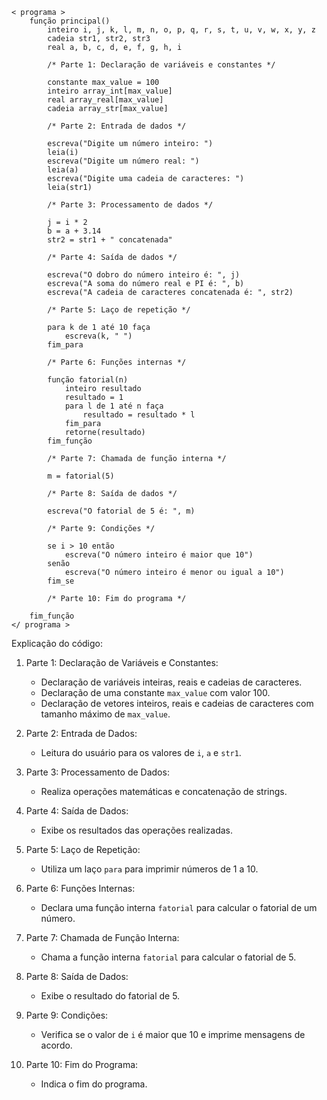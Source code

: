 ```portuguol
< programa >
    função principal()
        inteiro i, j, k, l, m, n, o, p, q, r, s, t, u, v, w, x, y, z
        cadeia str1, str2, str3
        real a, b, c, d, e, f, g, h, i

        /* Parte 1: Declaração de variáveis e constantes */

        constante max_value = 100
        inteiro array_int[max_value]
        real array_real[max_value]
        cadeia array_str[max_value]

        /* Parte 2: Entrada de dados */

        escreva("Digite um número inteiro: ")
        leia(i)
        escreva("Digite um número real: ")
        leia(a)
        escreva("Digite uma cadeia de caracteres: ")
        leia(str1)

        /* Parte 3: Processamento de dados */

        j = i * 2
        b = a + 3.14
        str2 = str1 + " concatenada"

        /* Parte 4: Saída de dados */

        escreva("O dobro do número inteiro é: ", j)
        escreva("A soma do número real e PI é: ", b)
        escreva("A cadeia de caracteres concatenada é: ", str2)

        /* Parte 5: Laço de repetição */

        para k de 1 até 10 faça
            escreva(k, " ")
        fim_para

        /* Parte 6: Funções internas */

        função fatorial(n)
            inteiro resultado
            resultado = 1
            para l de 1 até n faça
                resultado = resultado * l
            fim_para
            retorne(resultado)
        fim_função

        /* Parte 7: Chamada de função interna */

        m = fatorial(5)

        /* Parte 8: Saída de dados */

        escreva("O fatorial de 5 é: ", m)

        /* Parte 9: Condições */

        se i > 10 então
            escreva("O número inteiro é maior que 10")
        senão
            escreva("O número inteiro é menor ou igual a 10")
        fim_se

        /* Parte 10: Fim do programa */

    fim_função
</ programa >
```

Explicação do código:

1. Parte 1: Declaração de Variáveis e Constantes:
   - Declaração de variáveis inteiras, reais e cadeias de caracteres.
   - Declaração de uma constante `max_value` com valor 100.
   - Declaração de vetores inteiros, reais e cadeias de caracteres com tamanho máximo de `max_value`.

2. Parte 2: Entrada de Dados:
   - Leitura do usuário para os valores de `i`, `a` e `str1`.

3. Parte 3: Processamento de Dados:
   - Realiza operações matemáticas e concatenação de strings.

4. Parte 4: Saída de Dados:
   - Exibe os resultados das operações realizadas.

5. Parte 5: Laço de Repetição:
   - Utiliza um laço `para` para imprimir números de 1 a 10.

6. Parte 6: Funções Internas:
   - Declara uma função interna `fatorial` para calcular o fatorial de um número.

7. Parte 7: Chamada de Função Interna:
   - Chama a função interna `fatorial` para calcular o fatorial de 5.

8. Parte 8: Saída de Dados:
   - Exibe o resultado do fatorial de 5.

9. Parte 9: Condições:
   - Verifica se o valor de `i` é maior que 10 e imprime mensagens de acordo.

10. Parte 10: Fim do Programa:
    - Indica o fim do programa.